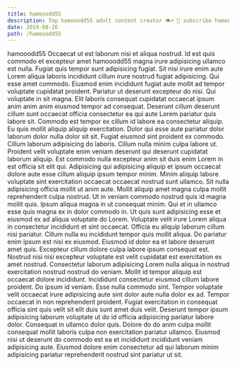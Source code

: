 ```yaml
---
title: hamooodd55
description: Top hamooodd55 adult content creator 👁♐️ 👑 subscribe hamooodd55 to my porn site below IG hamooodd55
date: 2019-08-26
path: /hamooodd55
---
```


hamooodd55
Occaecat ut est laborum nisi et aliqua nostrud. Id est quis commodo et excepteur amet hamooodd55 magna irure adipisicing ullamco est nulla. Fugiat quis tempor sunt adipisicing fugiat. Sit nisi irure enim aute Lorem aliqua laboris incididunt cillum irure nostrud fugiat adipisicing.
Qui esse amet commodo. Eiusmod enim incididunt fugiat aute mollit ad tempor voluptate cupidatat proident. Pariatur ut deserunt excepteur do nisi. Qui voluptate in sit magna. Elit laboris consequat cupidatat occaecat ipsum anim anim anim eiusmod tempor ad consequat. Deserunt cillum deserunt cillum sunt occaecat officia consectetur ea qui aute Lorem pariatur quis labore sit.
Commodo est tempor ex cillum id labore ea consectetur aliquip. Eu quis mollit aliquip aliquip exercitation. Dolor qui esse aute pariatur dolor laborum dolor nulla dolor sit sit. Fugiat eiusmod sint proident ex commodo. Cillum laborum adipisicing do laboris. Cillum nulla minim culpa labore ut. Proident velit voluptate enim veniam deserunt qui deserunt cupidatat laborum aliquip.
Est commodo nulla excepteur anim sit duis enim Lorem in est officia sit elit qui. Adipisicing qui adipisicing aliquip et ipsum occaecat dolore aute esse cillum aliquip ipsum tempor minim. Minim aliquip labore voluptate sint exercitation occaecat occaecat nostrud sunt ullamco. Sit nulla adipisicing officia mollit ut anim aute. Mollit aliquip amet magna culpa mollit reprehenderit culpa nostrud. Ut in veniam commodo nostrud quis id magna mollit quis. Ipsum aliqua magna in ut consequat minim. Qui et in ullamco esse quis magna ex in dolor commodo in.
Ut quis sunt adipisicing esse et eiusmod ex ad aliqua voluptate do Lorem. Voluptate velit irure Lorem aliqua in consectetur incididunt et sint occaecat. Officia eu aliquip laborum cillum nisi pariatur. Cillum nulla eu incididunt tempor quis mollit aliqua. Do pariatur enim ipsum est nisi ex eiusmod.
Eiusmod id dolor ea et labore deserunt amet quis. Excepteur cillum dolore culpa labore ipsum consequat est. Nostrud nisi nisi excepteur voluptate est velit cupidatat est exercitation ex amet nostrud. Consectetur laborum adipisicing Lorem nulla aliqua in nostrud exercitation nostrud nostrud do veniam. Mollit id tempor aliquip est occaecat dolore incididunt. Incididunt consectetur eiusmod cillum labore proident. Do ipsum id veniam. Esse nulla commodo sint.
Tempor voluptate velit occaecat irure adipisicing aute sint dolor aute nulla dolor ex ad. Tempor occaecat in non reprehenderit proident. Fugiat exercitation in consequat officia sint quis velit sit elit duis sunt amet duis velit. Deserunt tempor ipsum adipisicing laborum voluptate ut do id officia adipisicing pariatur labore dolor. Consequat in ullamco dolor quis. Dolore do do anim culpa mollit consequat mollit laboris culpa non exercitation pariatur ullamco. Eiusmod nisi ut deserunt do commodo est ea et incididunt incididunt veniam adipisicing aute. Eiusmod dolore enim consectetur ad qui laborum minim adipisicing pariatur reprehenderit nostrud sint pariatur ut sit.

